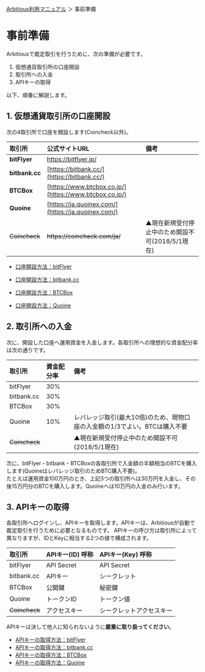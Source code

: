 [Arbitious利用マニュアル](../README.md) ＞ 事前準備

# 事前準備

Arbitiousで裁定取引を行うために、次の準備が必要です。

1. 仮想通貨取引所の口座開設
1. 取引所への入金
1. APIキーの取得

以下、順番に解説します。

## 1. 仮想通貨取引所の口座開設

次の4取引所で口座を開設します(Coincheck以外)。

| 取引所            | 公式サイトURL    | 備考 |
|:-----------|:------------|:------------|
| **bitFlyer**         | [<https://bitflyer.jp/>](https://bitflyer.jp/) | |
| **bitbank<span>.</span>cc**      | [https://bitbank.cc/](https://bitbank.cc/)  | |
| **BTCBox**            | [https://www.btcbox.co.jp/](https://www.btcbox.co.jp/)  |  |
| **Quoine**         | [https://ja.quoinex.com/](https://ja.quoinex.com/) | |
| ~~Coincheck~~       | ~~https<span>://coincheck.com/ja/</span>~~   | ▲現在新規受付停止中のため開設不可(2018/5/1現在) |

- [口座開設方法：bitFlyer](OpenAccountBF.md)

- [口座開設方法：bitbank.cc](OpenAccountBB.md)

- [口座開設方法：BTCBox](OpenAccountBX.md)

- [口座開設方法：Quoine](OpenAccountQN.md)

## 2. 取引所への入金

次に、開設した口座へ運用資金を入金します。各取引所への理想的な資金配分率は次の通りです。

| 取引所 | 資金配分率 | 備考 |
|:----|:------|:--|
| bitFlyer | 30% | |
| bitbank<span>.</span>cc | 30% | |
| BTCBox | 30% | |
| Quoine | 10% | レバレッジ取引(最大10倍)のため、現物口座の入金額の1/3でよい。BTCは購入不要 |
| ~~Coincheck~~ | | ▲現在新規受付停止中のため開設不可(2018/5/1現在)|

次に、bitFlyer・bitbank・BTCBoxの各取引所で入金額の半額相当のBTCを購入します(Quoineはレバレッジ取引のためBTC購入不要)。  
たとえば運用資金100万円のとき、上記3つの取引所へは30万円を入金し、その後15万円分のBTCを購入します。Quoineへは10万円の入金のみ行います。

## 3. APIキーの取得

各取引所へログインし、APIキーを取得します。APIキーは、Arbitiousが自動で裁定取引を行うために必要となるものです。
APIキーの呼び方は取引所によって異なりますが、IDとKeyに相当する2つの値で構成されます。

| 取引所            | APIキー(ID) 呼称 | APIキー(Key) 呼称 |
|:-----------|:------------|:------------|
| bitFlyer         | API Secret | API Secret |
| bitbank<span>.</span>cc      | APIキー | シークレット |
| BTCBox            | 公開鍵 | 秘密鍵 |
| Quoine         | トークンID | トークン値 |
| ~~Coincheck~~       | アクセスキー | シークレットアクセスキー |


APIキーは決して他人に知られないように**厳重に取り扱ってください**。


- [APIキーの取得方法：bitFlyer](GetAPIKeyBF.md)
- [APIキーの取得方法：bitbank<span>.</span>cc](GetAPIKeyBB.md)
- [APIキーの取得方法：BTCBox](GetAPIKeyBX.md)
- [APIキーの取得方法：Quoine](GetAPIKeyQN.md)
